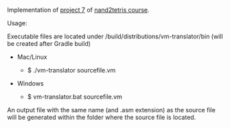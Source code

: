 Implementation of [project 7](https://www.nand2tetris.org/project07) 
of [nand2tetris course](https://www.nand2tetris.org/course).

Usage: 

Executable files are located under /build/distributions/vm-translator/bin (will be created after Gradle build)

* Mac/Linux
    * $ ./vm-translator sourcefile.vm
    
* Windows
    * $ vm-translator.bat sourcefile.vm
    
An output file with the same name (and .asm extension) as the source file will be generated within the folder where
the source file is located.
